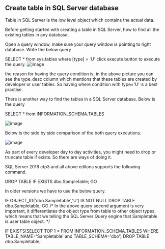 ## Create table in SQL Server database

Table in SQL Server is the low level object which contains the actual data.

Before getting started with creating a table in SQL Server, how to find all the existing tables in any database.

Open a query window, make sure your query window is pointing to right database. Write the below query

SELECT * from sys.tables where [type] = 'U'
click execute button to execute the query.
![image](https://github.com/bodempudi/CodeSnippets/assets/2835142/3b992d31-db9c-4e44-b3d0-e1394bc9e050)

the reason for having the query condition is, in the above picture you can see the type_desc column which mentions that these tables are created by developer or user tables. So having where condition with type='U' is a best practise.

There is another way to find the tables in a SQL Server database. Below is the query

SELECT * from INFORMATION_SCHEMA.TABLES 

![image](https://github.com/bodempudi/CodeSnippets/assets/2835142/597cf38d-9bf1-4731-b52d-fb9e97529e0c)

Below is the side by side comparison of the both query executions.

![image](https://github.com/bodempudi/CodeSnippets/assets/2835142/95b46a58-16a1-47b4-9a3a-a8590a9bcf26)

As part of every developer day to day activities, you might need to drop or truncate table if exists. So there are ways of doing it.

SQL Server 2016 ctp3 and all above editons supports the following command.

DROP TABLE IF EXISTS dbo.Sampletable;
GO

In older versions we have to use the below query.

IF OBJECT_ID('dbo.Sampletable','U') IS NOT NULL
	DROP TABLE dbo.Sampletable;
GO
/* In the above query second argument is very important, it differentiates the object type from table to other object types, which means that we telling 
the SQL Server Query engine that Sampletable is user table object. */

IF EXISTS(SELECT TOP 1 * FROM INFORMATION_SCHEMA.TABLES WHERE TABLE_NAME='Sampletable' and TABLE_SCHEMA='dbo')
	DROP TABLE dbo.Sampletable;
